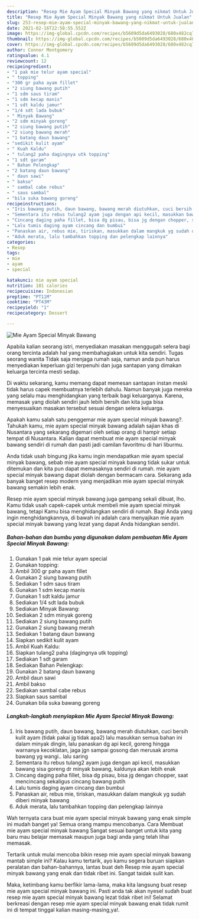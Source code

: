 ```yaml
---
description: "Resep Mie Ayam Special Minyak Bawang yang nikmat Untuk Jualan"
title: "Resep Mie Ayam Special Minyak Bawang yang nikmat Untuk Jualan"
slug: 253-resep-mie-ayam-special-minyak-bawang-yang-nikmat-untuk-jualan
date: 2021-02-16T22:58:55.552Z
image: https://img-global.cpcdn.com/recipes/b5609d5da6493028/680x482cq70/mie-ayam-special-minyak-bawang-foto-resep-utama.jpg
thumbnail: https://img-global.cpcdn.com/recipes/b5609d5da6493028/680x482cq70/mie-ayam-special-minyak-bawang-foto-resep-utama.jpg
cover: https://img-global.cpcdn.com/recipes/b5609d5da6493028/680x482cq70/mie-ayam-special-minyak-bawang-foto-resep-utama.jpg
author: Connor Montgomery
ratingvalue: 4.1
reviewcount: 12
recipeingredient:
- "1 pak mie telur ayam special"
- " topping"
- "300 gr paha ayam fillet"
- "2 siung bawang putih"
- "1 sdm saus tiram"
- "1 sdm kecap manis"
- "1 sdt kaldu jamur"
- "1/4 sdt lada bubuk"
- " Minyak Bawang"
- "2 sdm minyak goreng"
- "2 siung bawang putih"
- "2 siung bawang merah"
- "1 batang daun bawang"
- "sedikit kulit ayam"
- " Kuah Kaldu"
- " tulang2 paha dagingnya utk topping"
- "1 sdt garam"
- " Bahan Pelengkap"
- "2 batang daun bawang"
- " daun sawi"
- " bakso"
- " sambal cabe rebus"
- " saus sambal"
- "bila suka bawang goreng"
recipeinstructions:
- "Iris bawang putih, daun bawang, bawang merah diutuhkan, cuci bersih kulit ayam (tidak pakai jg tidak apa2) lalu masukkan semua bahan ini dalam minyak dingin, lalu panaskan dg api kecil, goreng hingga warnanya kecoklatan, jaga jgn sampai gosong dan merusak aroma bawang yg wangi.. lalu saring"
- "Sementara itu rebus tulang2 ayam juga dengan api kecil, masukkan bawang sisa goreng dr minyak bawang, kaldunya akan lebih enak"
- "Cincang daging paha fillet, bisa dg pisau, bisa jg dengan chopper, saat mencincang sekaligus cincang bawang putih"
- "Lalu tumis daging ayam cincang dan bumbui"
- "Panaskan air, rebus mie, tiriskan, masukkan dalam mangkuk yg sudah diberi minyak bawang"
- "Aduk merata, lalu tambahkan topping dan pelengkap lainnya"
categories:
- Resep
tags:
- mie
- ayam
- special

katakunci: mie ayam special 
nutrition: 181 calories
recipecuisine: Indonesian
preptime: "PT11M"
cooktime: "PT43M"
recipeyield: "1"
recipecategory: Dessert

---
```



![Mie Ayam Special Minyak Bawang](https://img-global.cpcdn.com/recipes/b5609d5da6493028/680x482cq70/mie-ayam-special-minyak-bawang-foto-resep-utama.jpg)

Apabila kalian seorang istri, menyediakan masakan menggugah selera bagi orang tercinta adalah hal yang membahagiakan untuk kita sendiri. Tugas seorang  wanita Tidak saja menjaga rumah saja, namun anda pun harus menyediakan keperluan gizi terpenuhi dan juga santapan yang dimakan keluarga tercinta mesti sedap.

Di waktu  sekarang, kamu memang dapat memesan santapan instan meski tidak harus capek membuatnya terlebih dahulu. Namun banyak juga mereka yang selalu mau menghidangkan yang terbaik bagi keluarganya. Karena, memasak yang diolah sendiri jauh lebih bersih dan kita juga bisa menyesuaikan masakan tersebut sesuai dengan selera keluarga. 



Apakah kamu salah satu penggemar mie ayam special minyak bawang?. Tahukah kamu, mie ayam special minyak bawang adalah sajian khas di Nusantara yang sekarang digemari oleh setiap orang di hampir setiap tempat di Nusantara. Kalian dapat membuat mie ayam special minyak bawang sendiri di rumah dan pasti jadi camilan favoritmu di hari liburmu.

Anda tidak usah bingung jika kamu ingin mendapatkan mie ayam special minyak bawang, sebab mie ayam special minyak bawang tidak sukar untuk ditemukan dan kita pun dapat memasaknya sendiri di rumah. mie ayam special minyak bawang dapat diolah dengan bermacam cara. Sekarang ada banyak banget resep modern yang menjadikan mie ayam special minyak bawang semakin lebih enak.

Resep mie ayam special minyak bawang juga gampang sekali dibuat, lho. Kamu tidak usah capek-capek untuk membeli mie ayam special minyak bawang, tetapi Kamu bisa menghidangkan sendiri di rumah. Bagi Anda yang ingin menghidangkannya, di bawah ini adalah cara menyajikan mie ayam special minyak bawang yang lezat yang dapat Anda hidangkan sendiri.

<!--inarticleads1-->

##### Bahan-bahan dan bumbu yang digunakan dalam pembuatan Mie Ayam Special Minyak Bawang:

1. Gunakan 1 pak mie telur ayam special
1. Gunakan  topping:
1. Ambil 300 gr paha ayam fillet
1. Gunakan 2 siung bawang putih
1. Sediakan 1 sdm saus tiram
1. Gunakan 1 sdm kecap manis
1. Gunakan 1 sdt kaldu jamur
1. Sediakan 1/4 sdt lada bubuk
1. Sediakan  Minyak Bawang:
1. Sediakan 2 sdm minyak goreng
1. Sediakan 2 siung bawang putih
1. Gunakan 2 siung bawang merah
1. Sediakan 1 batang daun bawang
1. Siapkan sedikit kulit ayam
1. Ambil  Kuah Kaldu:
1. Siapkan  tulang2 paha (dagingnya utk topping)
1. Sediakan 1 sdt garam
1. Sediakan  Bahan Pelengkap:
1. Gunakan 2 batang daun bawang
1. Ambil  daun sawi
1. Ambil  bakso
1. Sediakan  sambal cabe rebus
1. Siapkan  saus sambal
1. Gunakan bila suka bawang goreng




<!--inarticleads2-->

##### Langkah-langkah menyiapkan Mie Ayam Special Minyak Bawang:

1. Iris bawang putih, daun bawang, bawang merah diutuhkan, cuci bersih kulit ayam (tidak pakai jg tidak apa2) lalu masukkan semua bahan ini dalam minyak dingin, lalu panaskan dg api kecil, goreng hingga warnanya kecoklatan, jaga jgn sampai gosong dan merusak aroma bawang yg wangi.. lalu saring
1. Sementara itu rebus tulang2 ayam juga dengan api kecil, masukkan bawang sisa goreng dr minyak bawang, kaldunya akan lebih enak
1. Cincang daging paha fillet, bisa dg pisau, bisa jg dengan chopper, saat mencincang sekaligus cincang bawang putih
1. Lalu tumis daging ayam cincang dan bumbui
1. Panaskan air, rebus mie, tiriskan, masukkan dalam mangkuk yg sudah diberi minyak bawang
1. Aduk merata, lalu tambahkan topping dan pelengkap lainnya




Wah ternyata cara buat mie ayam special minyak bawang yang enak simple ini mudah banget ya! Semua orang mampu mencobanya. Cara Membuat mie ayam special minyak bawang Sangat sesuai banget untuk kita yang baru mau belajar memasak maupun juga bagi anda yang telah lihai memasak.

Tertarik untuk mulai mencoba bikin resep mie ayam special minyak bawang mantab simple ini? Kalau kamu tertarik, ayo kamu segera buruan siapkan peralatan dan bahan-bahannya, lantas buat deh Resep mie ayam special minyak bawang yang enak dan tidak ribet ini. Sangat taidak sulit kan. 

Maka, ketimbang kamu berfikir lama-lama, maka kita langsung buat resep mie ayam special minyak bawang ini. Pasti anda tak akan nyesel sudah buat resep mie ayam special minyak bawang lezat tidak ribet ini! Selamat berkreasi dengan resep mie ayam special minyak bawang enak tidak rumit ini di tempat tinggal kalian masing-masing,ya!.

